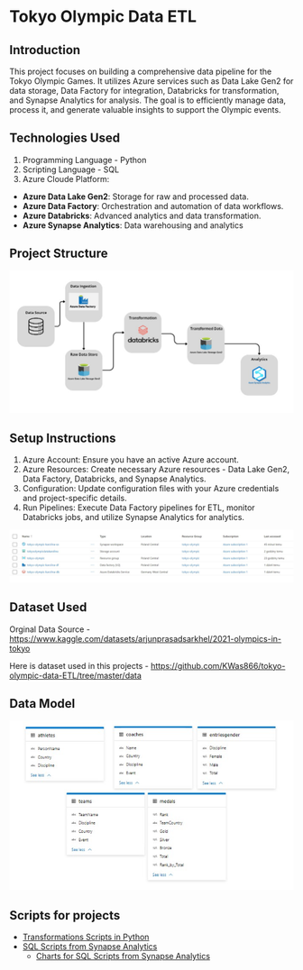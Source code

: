 # Tokyo Olympic Data ETL
## Introduction
 This project focuses on building a comprehensive data pipeline for the Tokyo Olympic Games. It utilizes Azure services such as Data Lake Gen2 for data storage, Data Factory for integration, Databricks for transformation, and Synapse Analytics for analysis. The goal is to efficiently manage data, process it, and generate valuable insights to support the Olympic events.
## Technologies Used
1. Programming Language - Python
2. Scripting Language - SQL
3. Azure Cloude Platform:
  - **Azure Data Lake Gen2**: Storage for raw and processed data.
  - **Azure Data Factory**: Orchestration and automation of data workflows.
  - **Azure Databricks**: Advanced analytics and data transformation.
  - **Azure Synapse Analytics**: Data warehousing and analytics

## Project Structure
![Project_structure](project_structure.jpg)
## Setup Instructions
1. Azure Account: Ensure you have an active Azure account.
2. Azure Resources: Create necessary Azure resources - Data Lake Gen2, Data Factory, Databricks, and Synapse Analytics.
3. Configuration: Update configuration files with your Azure credentials and project-specific details.
4. Run Pipelines: Execute Data Factory pipelines for ETL, monitor Databricks jobs, and utilize Synapse Analytics for analytics.

![Resources](resources.jpg)

## Dataset Used
Orginal Data Source  - https://www.kaggle.com/datasets/arjunprasadsarkhel/2021-olympics-in-tokyo

Here is dataset used in this projects - https://github.com/KWas866/tokyo-olympic-data-ETL/tree/master/data

## Data Model
![Data_model](data_model.jpg)

## Scripts for projects
- [Transformations Scripts in Python]( tokyo_olympic_transformatiom.ipynb)
- [SQL Scripts from Synapse Analytics](SQLScripts.sql)
  - [Charts for SQL Scripts from Synapse Analytics](SQLCharts)
